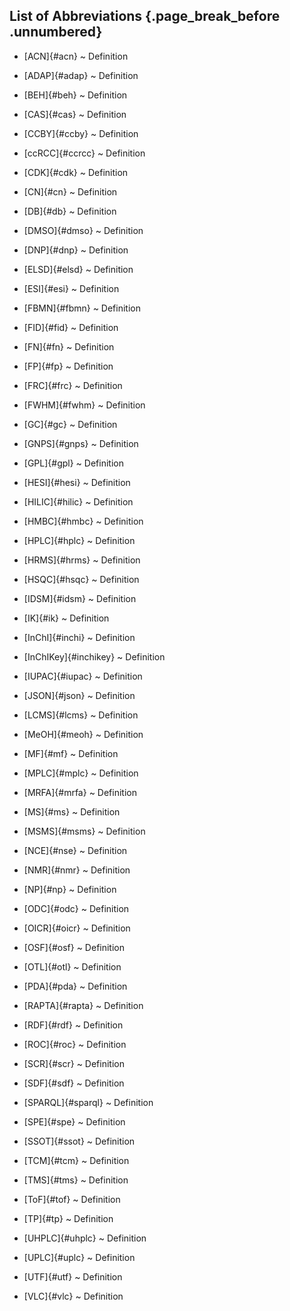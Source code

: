 ## List of Abbreviations {.page_break_before .unnumbered}

- [ACN]{#acn}
  ~ Definition

- [ADAP]{#adap}
  ~ Definition

- [BEH]{#beh}
  ~ Definition

- [CAS]{#cas}
  ~ Definition

- [CCBY]{#ccby}
  ~ Definition

- [ccRCC]{#ccrcc}
  ~ Definition

- [CDK]{#cdk}
  ~ Definition

- [CN]{#cn}
  ~ Definition

- [DB]{#db}
  ~ Definition

- [DMSO]{#dmso}
  ~ Definition

- [DNP]{#dnp}
  ~ Definition

- [ELSD]{#elsd}
  ~ Definition

- [ESI]{#esi}
  ~ Definition

- [FBMN]{#fbmn}
  ~ Definition

- [FID]{#fid}
  ~ Definition

- [FN]{#fn}
  ~ Definition

- [FP]{#fp}
  ~ Definition

- [FRC]{#frc}
  ~ Definition

- [FWHM]{#fwhm}
  ~ Definition

- [GC]{#gc}
  ~ Definition

- [GNPS]{#gnps}
  ~ Definition

- [GPL]{#gpl}
  ~ Definition

- [HESI]{#hesi}
  ~ Definition

- [HILIC]{#hilic}
  ~ Definition

- [HMBC]{#hmbc}
  ~ Definition

- [HPLC]{#hplc}
  ~ Definition

- [HRMS]{#hrms}
  ~ Definition

- [HSQC]{#hsqc}
  ~ Definition

- [IDSM]{#idsm}
  ~ Definition

- [IK]{#ik}
  ~ Definition

- [InChI]{#inchi}
  ~ Definition

- [InChIKey]{#inchikey}
  ~ Definition

- [IUPAC]{#iupac}
  ~ Definition

- [JSON]{#json}
  ~ Definition

- [LCMS]{#lcms}
  ~ Definition

- [MeOH]{#meoh}
  ~ Definition

- [MF]{#mf}
  ~ Definition

- [MPLC]{#mplc}
  ~ Definition

- [MRFA]{#mrfa}
  ~ Definition

- [MS]{#ms}
  ~ Definition

- [MSMS]{#msms}
  ~ Definition

- [NCE]{#nse}
  ~ Definition

- [NMR]{#nmr}
  ~ Definition

- [NP]{#np}
  ~ Definition

- [ODC]{#odc}
  ~ Definition

- [OICR]{#oicr}
  ~ Definition

- [OSF]{#osf}
  ~ Definition

- [OTL]{#otl}
  ~ Definition

- [PDA]{#pda}
  ~ Definition

- [RAPTA]{#rapta}
  ~ Definition

- [RDF]{#rdf}
  ~ Definition

- [ROC]{#roc}
  ~ Definition

- [SCR]{#scr}
  ~ Definition

- [SDF]{#sdf}
  ~ Definition

- [SPARQL]{#sparql}
  ~ Definition

- [SPE]{#spe}
  ~ Definition

- [SSOT]{#ssot}
  ~ Definition

- [TCM]{#tcm}
  ~ Definition

- [TMS]{#tms}
  ~ Definition

- [ToF]{#tof}
  ~ Definition

- [TP]{#tp}
  ~ Definition

- [UHPLC]{#uhplc}
  ~ Definition

- [UPLC]{#uplc}
  ~ Definition

- [UTF]{#utf}
  ~ Definition

- [VLC]{#vlc}
  ~ Definition
